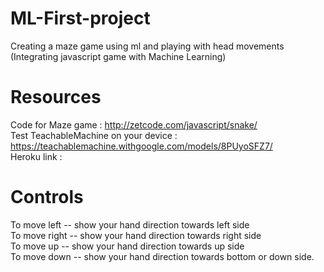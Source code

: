 # ML-First-project
Creating a maze game using ml and playing with head movements<br/>
(Integrating javascript game with Machine Learning)

# Resources 
Code for Maze game :  http://zetcode.com/javascript/snake/ <br/>
Test TeachableMachine on your device : https://teachablemachine.withgoogle.com/models/8PUyoSFZ7/ <br/>
Heroku link : 

# Controls 
To move left -- show your hand direction towards  left side<br/>
To move right -- show your hand direction towards right side<br/>
To move up -- show your hand direction towards up side<br/>
To move down -- show your hand direction towards bottom or down side.<br/>
